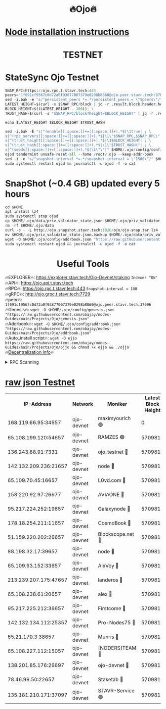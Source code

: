 <h1 align="center"> 🔥Ojo🔥</h1>

[Node installation instructions](https://github.com/obajay/nodes-Guides/tree/main/Projects/Ojo)
=

<h1 align="center"> TESTNET</h1>

# StateSync Ojo Testnet
```python
SNAP_RPC=https://ojo.rpc.t.stavr.tech:443
peers="1f091cf9567c0d72a0f93877007379e0298b8860@ojo.peer.stavr.tech:37096"
sed -i.bak -e "s/^persistent_peers *=.*/persistent_peers = \"$peers\"/" $HOME/.ojo/config/config.toml
LATEST_HEIGHT=$(curl -s $SNAP_RPC/block | jq -r .result.block.header.height); \
BLOCK_HEIGHT=$((LATEST_HEIGHT - 100)); \
TRUST_HASH=$(curl -s "$SNAP_RPC/block?height=$BLOCK_HEIGHT" | jq -r .result.block_id.hash)

echo $LATEST_HEIGHT $BLOCK_HEIGHT $TRUST_HASH

sed -i.bak -E "s|^(enable[[:space:]]+=[[:space:]]+).*$|\1true| ; \
s|^(rpc_servers[[:space:]]+=[[:space:]]+).*$|\1\"$SNAP_RPC,$SNAP_RPC\"| ; \
s|^(trust_height[[:space:]]+=[[:space:]]+).*$|\1$BLOCK_HEIGHT| ; \
s|^(trust_hash[[:space:]]+=[[:space:]]+).*$|\1\"$TRUST_HASH\"| ; \
s|^(seeds[[:space:]]+=[[:space:]]+).*$|\1\"\"|" $HOME/.ojo/config/config.toml
ojod tendermint unsafe-reset-all --home /root/.ojo --keep-addr-book
sed -i -e "s/^snapshot-interval *=.*/snapshot-interval = \"1500\"/" $HOME/.ojo/config/app.toml
sudo systemctl restart ojod && journalctl -u ojod -f -o cat
```
# SnapShot (~0.4 GB) updated every 5 hours
```python
cd $HOME
apt install lz4
sudo systemctl stop ojod
cp $HOME/.ojo/data/priv_validator_state.json $HOME/.ojo/priv_validator_state.json.backup
rm -rf $HOME/.ojo/data
curl -o - -L http://ojo.snapshot.stavr.tech:1026/ojo/ojo-snap.tar.lz4 | lz4 -c -d - | tar -x -C $HOME/.ojo --strip-components 2
mv $HOME/.ojo/priv_validator_state.json.backup $HOME/.ojo/data/priv_validator_state.json
wget -O $HOME/.ojo/config/addrbook.json "https://raw.githubusercontent.com/obajay/nodes-Guides/main/Projects/Ojo/addrbook.json"
sudo systemctl restart ojod && journalctl -u ojod -f -o cat
```
 <h1 align="center"> Useful Tools</h1>

🔥EXPLORER🔥:        https://explorer.stavr.tech/Ojo-Devnet/staking        `Indexer "ON"` \
🔥API🔥:                     https://ojo.api.t.stavr.tech \
🔥RPC🔥:                    https://ojo.rpc.t.stavr.tech:443              `Snapshot-interval = 100` \
🔥gRPC🔥:                  http://ojo.grpc.t.stavr.tech:7729 \
🔥peer🔥:                   `1f091cf9567c0d72a0f93877007379e0298b8860@ojo.peer.stavr.tech:37096` \
🔥Genesis🔥:    ```wget -O $HOME/.ojo/config/genesis.json "https://raw.githubusercontent.com/obajay/nodes-Guides/main/Projects/Ojo/genesis.json"``` \
🔥Addrbook🔥:    ```wget -O $HOME/.ojo/config/addrbook.json "https://raw.githubusercontent.com/obajay/nodes-Guides/main/Projects/Ojo/addrbook.json"``` \
🔥Auto_install script🔥: ```wget -O ojjo https://raw.githubusercontent.com/obajay/nodes-Guides/main/Projects/Ojo/ojjo && chmod +x ojjo && ./ojjo``` \
🔥[Decentralization Info](https://github.com/obajay/StateSync-snapshots/tree/main/Projects/Ojo/Decentralization)🔥



<details>
<summary>RPC Scanning</summary>

<h2 align="center"> We scan nodes in real time every 4 hours. And we provide the final result of RPC endpoints.
We cannot influence the operation of these nodes in any way. </h2>


```python
If Voting Power is higher than 0 --> then the Node is a validator of the network and may be subject to attack and be a potential threat to the chain.
```
```python
We marked such validators with a red symbol
```

</details>

[raw json Testnet](https://rpc-check.ojot.stavr.tech/ojot/rpc-ojot-result.json)
=


<table><tr><th>IP-Address</th><th>Network</th><th>Moniker</th><th>Latest Block Height</th><th>Earliest Block Height</th><th>Catching Up</th><th>Tx Index</th><th>Voting Power</th><th>Scan Time</th></tr><tr><td>168.119.66.95:34657</td><td>ojo-devnet</td><td>maximyourich 🟢</td><td>0</td><td>0</td><td>False</td><td>on</td><td>0</td><td>2024-03-03T13:57:07.021493695UTC</td></tr><tr><td>65.108.199.120:54657</td><td>ojo-devnet</td><td>RAMZES 🟢</td><td>5709815</td><td>306156</td><td>False</td><td>on</td><td>0</td><td>2024-03-03T13:57:06.793053162UTC</td></tr><tr><td>136.243.88.91:7331</td><td>ojo-devnet</td><td>ojo_testnet 🔴</td><td>5709816</td><td>308845</td><td>False</td><td>on</td><td>1000</td><td>2024-03-03T13:57:14.543043193UTC</td></tr><tr><td>142.132.209.236:21657</td><td>ojo-devnet</td><td>node 🔴</td><td>5709818</td><td>350001</td><td>False</td><td>on</td><td>1999</td><td>2024-03-03T13:57:25.853022149UTC</td></tr><tr><td>65.109.70.45:16657</td><td>ojo-devnet</td><td>L0vd.com 🔴</td><td>5709819</td><td>695918</td><td>False</td><td>off</td><td>998</td><td>2024-03-03T13:57:33.860428150UTC</td></tr><tr><td>158.220.92.97:26677</td><td>ojo-devnet</td><td>AVIAONE 🔴</td><td>5709817</td><td>2754001</td><td>False</td><td>on</td><td>19926</td><td>2024-03-03T13:57:23.035436504UTC</td></tr><tr><td>95.217.224.252:19657</td><td>ojo-devnet</td><td>Galaxynode 🔴</td><td>5709819</td><td>3685492</td><td>False</td><td>on</td><td>11888</td><td>2024-03-03T13:57:33.013399788UTC</td></tr><tr><td>178.18.254.211:11657</td><td>ojo-devnet</td><td>CosmoBook 🔴</td><td>5709818</td><td>4392001</td><td>False</td><td>off</td><td>1047</td><td>2024-03-03T13:57:28.186049081UTC</td></tr><tr><td>51.159.220.202:26657</td><td>ojo-devnet</td><td>Blockscope.net 🔴</td><td>5709814</td><td>4425001</td><td>False</td><td>on</td><td>2011</td><td>2024-03-03T13:57:06.154245156UTC</td></tr><tr><td>88.198.32.17:39657</td><td>ojo-devnet</td><td>node 🔴</td><td>5709819</td><td>4710001</td><td>False</td><td>on</td><td>102490</td><td>2024-03-03T13:57:30.433099349UTC</td></tr><tr><td>65.109.93.152:33657</td><td>ojo-devnet</td><td>AlxVoy 🔴</td><td>5709818</td><td>4943001</td><td>False</td><td>on</td><td>4491415</td><td>2024-03-03T13:57:25.618810023UTC</td></tr><tr><td>213.239.207.175:47657</td><td>ojo-devnet</td><td>landeros 🔴</td><td>5709817</td><td>4967924</td><td>False</td><td>off</td><td>11083</td><td>2024-03-03T13:57:23.276353708UTC</td></tr><tr><td>65.108.238.61:20657</td><td>ojo-devnet</td><td>alex 🔴</td><td>5709814</td><td>5131001</td><td>False</td><td>on</td><td>11359</td><td>2024-03-03T13:57:06.461685507UTC</td></tr><tr><td>95.217.225.212:36657</td><td>ojo-devnet</td><td>Firstcome 🔴</td><td>5709815</td><td>5251946</td><td>False</td><td>on</td><td>13566</td><td>2024-03-03T13:57:12.284862913UTC</td></tr><tr><td>142.132.134.112:25357</td><td>ojo-devnet</td><td>Pro-Nodes75 🔴</td><td>5709815</td><td>5609815</td><td>False</td><td>on</td><td>24651</td><td>2024-03-03T13:57:09.601978948UTC</td></tr><tr><td>65.21.170.3:38657</td><td>ojo-devnet</td><td>Munris 🔴</td><td>5709815</td><td>5609815</td><td>False</td><td>off</td><td>20123</td><td>2024-03-03T13:57:11.980580282UTC</td></tr><tr><td>65.108.227.112:15057</td><td>ojo-devnet</td><td>[NODERS]TEAM 🔴</td><td>5709819</td><td>5609819</td><td>False</td><td>off</td><td>9999</td><td>2024-03-03T13:57:33.314854574UTC</td></tr><tr><td>138.201.85.176:26697</td><td>ojo-devnet</td><td>ojo-devnet 🔴</td><td>5709819</td><td>5609819</td><td>False</td><td>on</td><td>1000024000</td><td>2024-03-03T13:57:33.568808518UTC</td></tr><tr><td>78.46.99.50:22657</td><td>ojo-devnet</td><td>Staketab 🔴</td><td>5709819</td><td>5668501</td><td>False</td><td>on</td><td>1276</td><td>2024-03-03T13:57:34.096152917UTC</td></tr><tr><td>135.181.210.171:37097</td><td>ojo-devnet</td><td>STAVR-Service 🟢</td><td>5709815</td><td>5708801</td><td>False</td><td>on</td><td>0</td><td>2024-03-03T13:57:07.345351441UTC</td></tr></table>
